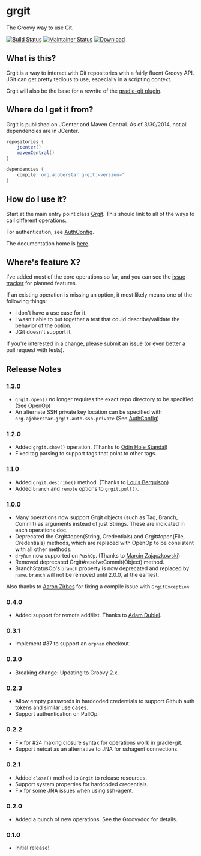 # grgit

The Groovy way to use Git.

[![Build Status](https://travis-ci.org/ajoberstar/grgit.png?branch=master)](https://travis-ci.org/ajoberstar/grgit)
[![Maintainer Status](http://stillmaintained.com/ajoberstar/grgit.png)](http://stillmaintained.com/ajoberstar/grgit)
[ ![Download](https://api.bintray.com/packages/ajoberstar/libraries/org.ajoberstar%3Agrgit/images/download.svg) ](https://bintray.com/ajoberstar/libraries/org.ajoberstar%3Agrgit/_latestVersion)

## What is this?

Grgit is a way to interact with Git repositories with a fairly fluent Groovy API. JGit can get pretty tedious to use, especially in a scripting context.

Grgit will also be the base for a rewrite of the [gradle-git plugin](https://github.com/ajoberstar/gradle-git).

## Where do I get it from?

Grgit is published on JCenter and Maven Central. As of 3/30/2014, not all dependencies are in JCenter.

```groovy
repositories {
	jcenter()
	mavenCentral()
}

dependencies {
	compile 'org.ajoberstar:grgit:<version>'
}

```

## How do I use it?

Start at the main entry point class [Grgit](http://ajoberstar.org/grgit/docs/groovydoc/org/ajoberstar/grgit/Grgit.html).
This should link to all of the ways to call different operations.

For authentication, see [AuthConfig](http://ajoberstar.org/grgit/docs/groovydoc/org/ajoberstar/grgit/auth/AuthConfig.html).

The documentation home is [here](http://ajoberstar.org/grgit/docs/groovydoc/index.html).

## Where's feature X?

I've added most of the core operations so far, and you can see the
[issue tracker](https://github.com/ajoberstar/grgit/issues) for planned features.

If an existing operation is missing an option, it most likely means one of the following things:

- I don't have a use case for it.
- I wasn't able to put together a test that could describe/validate the behavior of the option.
- JGit doesn't support it.

If you're interested in a change, please submit an issue (or even better a pull request with tests).

## Release Notes

### 1.3.0

* `grgit.open()` no longer requires the exact repo directory to be specified. (See [OpenOp](http://ajoberstar.org/grgit/docs/groovydoc/org/ajoberstar/grgit/operation/OpenOp.html))
* An alternate SSH private key location can be specified with `org.ajoberstar.grgit.auth.ssh.private` (See [AuthConfig](http://ajoberstar.org/grgit/docs/groovydoc/org/ajoberstar/grgit/auth/AuthConfig.html))

### 1.2.0

* Added `grgit.show()` operation. (Thanks to [Odin Hole Standal](https://github.com/Odinodin))
* Fixed tag parsing to support tags that point to other tags.

### 1.1.0

* Added `grgit.describe()` method. (Thanks to [Louis Bergulson](https://github.com/lbergelson))
* Added `branch` and `remote` options to `grgit.pull()`.

### 1.0.0

* Many operations now support Grgit objects (such as Tag, Branch, Commit) as arguments instead of just Strings. These are indicated in each operations doc.
* Deprecated the Grgit#open(String, Credentials) and Grgit#open(File, Credentials) methods, which are replaced with
OpenOp to be consistent with all other methods.
* `dryRun` now supported on `PushOp`. (Thanks to [Marcin Zajączkowski](https://github.com/szpak))
* Removed deprecated Grgit#resolveCommit(Object) method.
* BranchStatusOp's `branch` property is now deprecated and replaced by `name`. `branch` will not be removed until 2.0.0, at the earliest.

Also thanks to [Aaron Zirbes](https://github.com/aaronzirbes) for fixing a compile issue with `GrgitException`.

### 0.4.0

* Added support for remote add/list. Thanks to [Adam Dubiel](https://github.com/adamdubiel).

### 0.3.1

* Implement #37 to support an `orphan` checkout.

### 0.3.0

* Breaking change: Updating to Groovy 2.x.

### 0.2.3

* Allow empty passwords in hardcoded credentials to support Github auth tokens and similar use cases.
* Support authentication on PullOp.

### 0.2.2

* Fix for #24 making closure syntax for operations work in gradle-git.
* Support netcat as an alternative to JNA for sshagent connections.

### 0.2.1

* Added `close()` method to `Grgit` to release resources.
* Support system properties for hardcoded credentials.
* Fix for some JNA issues when using ssh-agent.

### 0.2.0

* Added a bunch of new operations. See the Groovydoc for details.

### 0.1.0

* Initial release!
